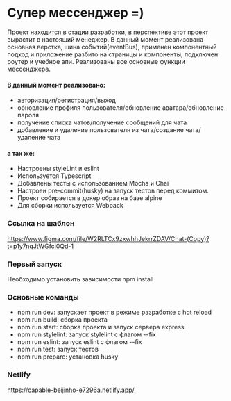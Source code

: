 # Супер мессенджер =)

Проект находится в стадии разработки, в перспективе этот проект вырастит в настоящий менеджер. 
В данный момент реализована основная верстка, шина событий(eventBus), применен компонентный 
подход и приложение разбито на страницы и компоненты, подключен роутер и учебное апи. 
Реализованы все основные функции мессенджера. 

#### В данный момент реализовано:
- авторизация/регистрация/выход
- обновление профиля пользователя/обновление аватара/обновление пароля
- получение списка чатов/получение сообщений для чата
- добавление и удаление пользователя из чата/создание чата/удаление чата

#### а так же:
- Настроены styleLint и eslint 
- Используется Typescript 
- Добавлены тесты с использованием Mocha и Chai 
- Настроен pre-commit(husky) на запуск тестов перед коммитом. 
- Проект собирается в докер образ на базе alpine
- Для сборки используется Webpack

### Ссылка на шаблон
https://www.figma.com/file/W2RLTCx9zxwhhJekrrZDAV/Chat-(Copy)?t=p1y7nqJtWGfci0Qd-1

### Первый запуск
Необходимо установить зависимости npm install

### Основные команды
- npm run dev: запускает проект в режиме разработке с hot reload
- npm run build: сборка проекта
- npm run start: сборка проекта и запуск сервера express
- npm run stylelint: запуск stylelint с флагом --fix
- npm run eslint: запуск eslint с флагом --fix
- npm run test: запуск тестов
- npm run prepare: установка husky

### Netlify
https://capable-beijinho-e7296a.netlify.app/
